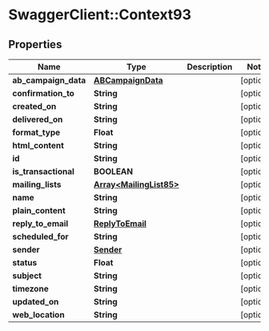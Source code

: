 # SwaggerClient::Context93

## Properties
Name | Type | Description | Notes
------------ | ------------- | ------------- | -------------
**ab_campaign_data** | [**ABCampaignData**](ABCampaignData.md) |  | [optional] 
**confirmation_to** | **String** |  | [optional] 
**created_on** | **String** |  | [optional] 
**delivered_on** | **String** |  | [optional] 
**format_type** | **Float** |  | [optional] 
**html_content** | **String** |  | [optional] 
**id** | **String** |  | [optional] 
**is_transactional** | **BOOLEAN** |  | [optional] 
**mailing_lists** | [**Array&lt;MailingList85&gt;**](MailingList85.md) |  | [optional] 
**name** | **String** |  | [optional] 
**plain_content** | **String** |  | [optional] 
**reply_to_email** | [**ReplyToEmail**](ReplyToEmail.md) |  | [optional] 
**scheduled_for** | **String** |  | [optional] 
**sender** | [**Sender**](Sender.md) |  | [optional] 
**status** | **Float** |  | [optional] 
**subject** | **String** |  | [optional] 
**timezone** | **String** |  | [optional] 
**updated_on** | **String** |  | [optional] 
**web_location** | **String** |  | [optional] 


